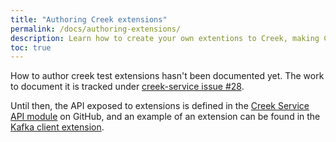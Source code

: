```yaml
---
title: "Authoring Creek extensions"
permalink: /docs/authoring-extensions/
description: Learn how to create your own extentions to Creek, making Creek work for your organisation. 
toc: true
---
```


How to author creek test extensions hasn't been documented yet.
The work to document it is tracked under [creek-service issue #28](https://github.com/creek-service/creek-service/issues/28).

Until then, the API exposed to extensions is defined in the 
[Creek Service API module](https://github.com/creek-service/creek-service/tree/main/api) on GitHub,
and an example of an extension can be found in the 
[Kafka client extension](https://github.com/creek-service/creek-kafka/tree/main/client-extension). 

